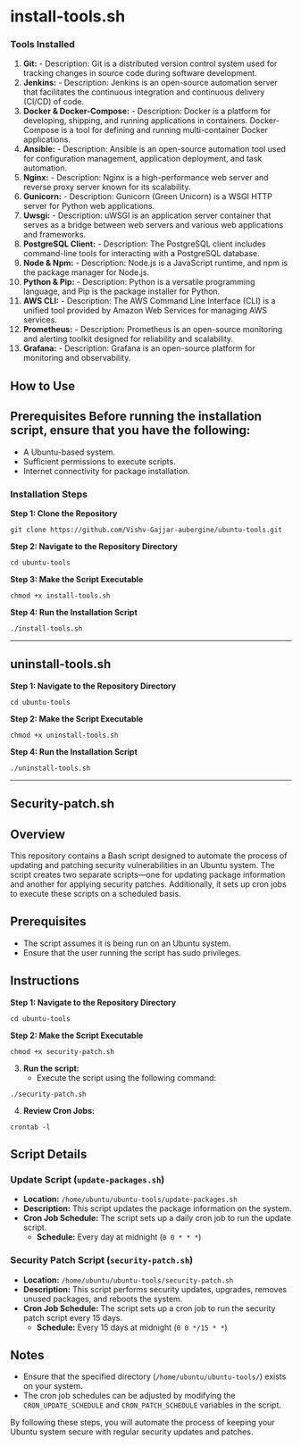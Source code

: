 # install-tools.sh
### Tools Installed  
1. **Git:**    - Description: Git is a distributed version control system used for tracking changes in source code during software development.  
2. **Jenkins:**    - Description: Jenkins is an open-source automation server that facilitates the continuous integration and continuous delivery (CI/CD) of code.  
3. **Docker & Docker-Compose:**    - Description: Docker is a platform for developing, shipping, and running applications in containers. Docker-Compose is a tool for defining and running multi-container Docker applications.  
4. **Ansible:**    - Description: Ansible is an open-source automation tool used for configuration management, application deployment, and task automation.  
5. **Nginx:**    - Description: Nginx is a high-performance web server and reverse proxy server known for its scalability.  
6. **Gunicorn:**    - Description: Gunicorn (Green Unicorn) is a WSGI HTTP server for Python web applications.  
7. **Uwsgi:**    - Description: uWSGI is an application server container that serves as a bridge between web servers and various web applications and frameworks.  
8. **PostgreSQL Client:**    - Description: The PostgreSQL client includes command-line tools for interacting with a PostgreSQL database.  
9. **Node & Npm:**    - Description: Node.js is a JavaScript runtime, and npm is the package manager for Node.js.  
10. **Python & Pip:**     - Description: Python is a versatile programming language, and Pip is the package installer for Python.  
11. **AWS CLI:**     - Description: The AWS Command Line Interface (CLI) is a unified tool provided by Amazon Web Services for managing AWS services.  
12. **Prometheus:**     - Description: Prometheus is an open-source monitoring and alerting toolkit designed for reliability and scalability.  
13. **Grafana:**     - Description: Grafana is an open-source platform for monitoring and observability.  
## How to Use  
## Prerequisites  Before running the installation script, ensure that you have the following: 

- A Ubuntu-based system. 
- Sufficient permissions to execute scripts. 
- Internet connectivity for package installation.  
### Installation Steps  

**Step 1: Clone the Repository**  
 ```
git clone https://github.com/Vishv-Gajjar-aubergine/ubuntu-tools.git
```

**Step 2: Navigate to the Repository Directory**
```
cd ubuntu-tools
```

**Step 3: Make the Script Executable**

```
chmod +x install-tools.sh
```

**Step 4: Run the Installation Script**

```
./install-tools.sh
```

--------------------------------
## uninstall-tools.sh

**Step 1: Navigate to the Repository Directory**

```
cd ubuntu-tools
```

**Step 2: Make the Script Executable**

```
chmod +x uninstall-tools.sh
```

**Step 4: Run the Installation Script**

```
./uninstall-tools.sh
```

--------------------------------
## Security-patch.sh

## Overview

This repository contains a Bash script designed to automate the process of updating and patching security vulnerabilities in an Ubuntu system. The script creates two separate scripts—one for updating package information and another for applying security patches. Additionally, it sets up cron jobs to execute these scripts on a scheduled basis.

## Prerequisites

- The script assumes it is being run on an Ubuntu system.
- Ensure that the user running the script has sudo privileges.

## Instructions

**Step 1: Navigate to the Repository Directory**

```
cd ubuntu-tools
```

**Step 2: Make the Script Executable**

```
chmod +x security-patch.sh
```
3. **Run the script:**
    - Execute the script using the following command:

```
./security-patch.sh
```
4. **Review Cron Jobs:**
```
crontab -l
```

## Script Details

### Update Script (`update-packages.sh`)

- **Location:** `/home/ubuntu/ubuntu-tools/update-packages.sh`
- **Description:** This script updates the package information on the system.
- **Cron Job Schedule:** The script sets up a daily cron job to run the update script.
    - **Schedule:** Every day at midnight (`0 0 * * *`)

### Security Patch Script (`security-patch.sh`)

- **Location:** `/home/ubuntu/ubuntu-tools/security-patch.sh`
- **Description:** This script performs security updates, upgrades, removes unused packages, and reboots the system.
- **Cron Job Schedule:** The script sets up a cron job to run the security patch script every 15 days.
    - **Schedule:** Every 15 days at midnight (`0 0 */15 * *`)

## Notes

- Ensure that the specified directory (`/home/ubuntu/ubuntu-tools/`) exists on your system.
- The cron job schedules can be adjusted by modifying the `CRON_UPDATE_SCHEDULE` and `CRON_PATCH_SCHEDULE` variables in the script.

By following these steps, you will automate the process of keeping your Ubuntu system secure with regular security updates and patches.

